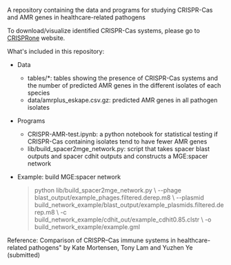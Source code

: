 A repository containing the data and programs for studying CRISPR-Cas and AMR genes in healthcare-related pathogens

To download/visualize identified CRISPR-Cas systems, please go to <a href="https://omics.informatics.indiana.edu/CRISPRone/pathogen/">CRISPRone</a> website.

What's included in this repository:

* Data
  * tables/*: tables showing the presence of CRISPR-Cas systems and the number of predicted AMR genes in the different isolates of each species
  * data/amrplus_eskape.csv.gz: predicted AMR genes in all pathogen isolates

* Programs
  * CRISPR-AMR-test.ipynb: a python notebook for statistical testing if CRISPR-Cas containing isolates tend to have fewer AMR genes
  * lib/build_spacer2mge_network.py: script that takes spacer blast outputs and spacer cdhit outputs and constructs a MGE:spacer network

* Example: build MGE:spacer network

  > python lib/build_spacer2mge_network.py \\
  >     --phage blast_output/example_phages.filtered.derep.m8 \\
  >     --plasmid build_network_example/blast_output/example_plasmids.filtered.derep.m8 \\
  >     -c build_network_example/cdhit_out/example_cdhit0.85.clstr \\
  >     -o build_network_example/example.gml


Reference: Comparison of CRISPR–Cas immune systems in healthcare-related pathogens" by Kate Mortensen, Tony Lam and Yuzhen Ye (submitted)
